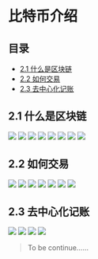 # 比特币介绍
## 目录
* [2.1 什么是区块链](#21-什么是区块链)
* [2.2 如何交易](#22-如何交易)
* [2.3 去中心化记账](#23-去中心化记账)

## 2.1 什么是区块链
![](https://img3.doubanio.com/view/photo/l/public/p2533822934.jpg)
![](https://img1.doubanio.com/view/photo/l/public/p2533822928.jpg)
![](https://img3.doubanio.com/view/photo/l/public/p2533822932.jpg)
![](https://img1.doubanio.com/view/photo/l/public/p2533822929.jpg)
![](https://img3.doubanio.com/view/photo/l/public/p2533822931.jpg)
![](https://img1.doubanio.com/view/photo/l/public/p2533822937.jpg)
![](https://img3.doubanio.com/view/photo/l/public/p2533822935.jpg)
![](https://img3.doubanio.com/view/photo/l/public/p2533822930.jpg)

## 2.2 如何交易
![](https://img1.doubanio.com/view/photo/l/public/p2533822977.jpg)
![](https://img3.doubanio.com/view/photo/l/public/p2533822980.jpg)
![](https://img1.doubanio.com/view/photo/l/public/p2533822969.jpg)
![](https://img3.doubanio.com/view/photo/l/public/p2533822974.jpg)
![](https://img1.doubanio.com/view/photo/l/public/p2533822967.jpg)
![](https://img3.doubanio.com/view/photo/l/public/p2533822973.jpg)
![](https://img1.doubanio.com/view/photo/l/public/p2533822968.jpg)

## 2.3 去中心化记账
![](https://img1.doubanio.com/view/photo/l/public/p2533822978.jpg)
![](https://img3.doubanio.com/view/photo/l/public/p2533822971.jpg)
![](https://img3.doubanio.com/view/photo/l/public/p2533823010.jpg)
![](https://img3.doubanio.com/view/photo/l/public/p2533823011.jpg)

> To be continue……
